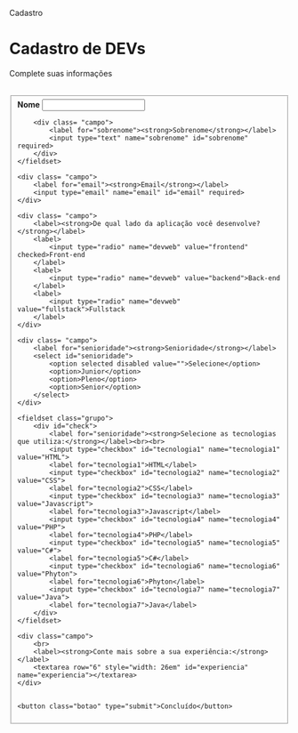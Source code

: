 Cadastro</title>
<div>
    <h1 id="titulo">Cadastro de DEVs</h1>
    <p id="subtitulo">Complete suas informações</p>
    <br>
</div>

<form>
    <fieldset class="grupo">
        <div class= "campo">
            <label for="nome"><strong>Nome</strong></label>
            <input type="text" name="nome" id="nome" required>
        </div>
        
        <div class= "campo">
            <label for="sobrenome"><strong>Sobrenome</strong></label>
            <input type="text" name="sobrenome" id="sobrenome" required>
        </div>
    </fieldset>

    <div class= "campo">
        <label for="email"><strong>Email</strong></label>
        <input type="email" name="email" id="email" required>
    </div>

    <div class= "campo">
        <label><strong>De qual lado da aplicação você desenvolve?</strong></label>
        <label>
            <input type="radio" name="devweb" value="frontend" checked>Front-end
        </label>
        <label>
            <input type="radio" name="devweb" value="backend">Back-end
        </label>
        <label>
            <input type="radio" name="devweb" value="fullstack">Fullstack
        </label>
    </div>

    <div class= "campo">
        <label for="senioridade"><strong>Senioridade</strong></label>
        <select id="senioridade">
            <option selected disabled value="">Selecione</option>
            <option>Junior</option>
            <option>Pleno</option>
            <option>Senior</option>
        </select>
    </div>

    <fieldset class="grupo">
        <div id="check">
            <label for="senioridade"><strong>Selecione as tecnologias que utiliza:</strong></label><br><br>
            <input type="checkbox" id="tecnologia1" name="tecnologia1" value="HTML">
            <label for="tecnologia1">HTML</label>
            <input type="checkbox" id="tecnologia2" name="tecnologia2" value="CSS">
            <label for="tecnologia2">CSS</label>
            <input type="checkbox" id="tecnologia3" name="tecnologia3" value="Javascript">
            <label for="tecnologia3">Javascript</label>
            <input type="checkbox" id="tecnologia4" name="tecnologia4" value="PHP">
            <label for="tecnologia4">PHP</label>
            <input type="checkbox" id="tecnologia5" name="tecnologia5" value="C#">
            <label for="tecnologia5">C#</label>
            <input type="checkbox" id="tecnologia6" name="tecnologia6" value="Phyton">
            <label for="tecnologia6">Phyton</label>
            <input type="checkbox" id="tecnologia7" name="tecnologia7" value="Java">
            <label for="tecnologia7">Java</label>
        </div>
    </fieldset>

    <div class="campo">
        <br>
        <label><strong>Conte mais sobre a sua experiência:</strong></label>
        <textarea row="6" style="width: 26em" id="experiencia" name="experiencia"></textarea>
    </div>

    
    <button class="botao" type="submit">Concluído</button>

</form>
